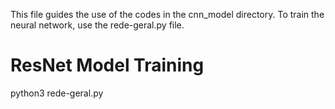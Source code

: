 This file guides the use of the codes in the cnn_model directory.
To train the neural network, use the rede-geral.py file.

# ResNet Model Training
python3 rede-geral.py 

